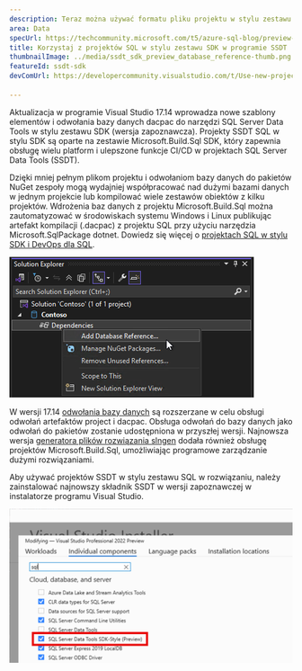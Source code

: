 ```yaml
---
description: Teraz można używać formatu pliku projektu w stylu zestawu SDK w projektach SQL Server Data Tools z rozszerzonymi możliwościami debugowania SQL i porównywania schematów.
area: Data
specUrl: https://techcommunity.microsoft.com/t5/azure-sql-blog/preview-release-of-sdk-style-sql-projects-in-visual-studio-2022/ba-p/4240616
title: Korzystaj z projektów SQL w stylu zestawu SDK w programie SSDT
thumbnailImage: ../media/ssdt_sdk_preview_database_reference-thumb.png
featureId: ssdt-sdk
devComUrl: https://developercommunity.visualstudio.com/t/Use-new-project-file-format-for-sqlproj/480461

---
```



Aktualizacja w programie Visual Studio 17.14 wprowadza nowe szablony elementów i odwołania bazy danych dacpac do narzędzi SQL Server Data Tools w stylu zestawu SDK (wersja zapoznawcza). Projekty SSDT SQL w stylu SDK są oparte na zestawie Microsoft.Build.Sql SDK, który zapewnia obsługę wielu platform i ulepszone funkcje CI/CD w projektach SQL Server Data Tools (SSDT).

Dzięki mniej pełnym plikom projektu i odwołaniom bazy danych do pakietów NuGet zespoły mogą wydajniej współpracować nad dużymi bazami danych w jednym projekcie lub kompilować wiele zestawów obiektów z kilku projektów. Wdrożenia baz danych z projektu Microsoft.Build.Sql można zautomatyzować w środowiskach systemu Windows i Linux publikując artefakt kompilacji (.dacpac) z projektu SQL przy użyciu narzędzia Microsoft.SqlPackage dotnet. Dowiedz się więcej o [projektach SQL w stylu SDK i DevOps dla SQL](https://aka.ms/sqlprojects).

![Dodawanie odwołania bazy danych w narzędziach SQL Server Data Tools w stylu zestawu SDK](../media/ssdt_sdk_preview_database_reference.png)

W wersji 17.14 [odwołania bazy danych](https://learn.microsoft.com/sql/tools/sql-database-projects/concepts/database-references?pivots=sq1-visual-studio-sdk) są rozszerzane w celu obsługi odwołań artefaktów project i dacpac. Obsługa odwołań do bazy danych jako odwołań do pakietów zostanie udostępniona w przyszłej wersji. Najnowsza wersja [generatora plików rozwiązania slngen](https://github.com/microsoft/slngen) dodała również obsługę projektów Microsoft.Build.Sql, umożliwiając programowe zarządzanie dużymi rozwiązaniami.

Aby używać projektów SSDT w stylu zestawu SQL w rozwiązaniu, należy zainstalować najnowszy składnik SSDT w wersji zapoznawczej w instalatorze programu Visual Studio.

![Włączanie funkcji SSDT w wersji zapoznawczej instalatora](../media/ssdt_preview_installer.png)
